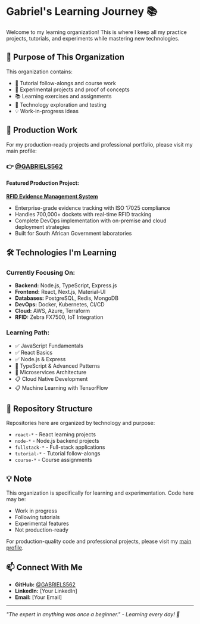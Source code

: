 # Gabriel's Learning Journey 📚

Welcome to my learning organization! This is where I keep all my practice projects, tutorials, and experiments while mastering new technologies.

## 🎯 Purpose of This Organization

This organization contains:
- 📖 Tutorial follow-alongs and course work
- 🧪 Experimental projects and proof of concepts
- 📚 Learning exercises and assignments
- 🔧 Technology exploration and testing
- 💡 Work-in-progress ideas

## 🌟 Production Work

For my production-ready projects and professional portfolio, please visit my main profile:

### 👉 [@GABRIELS562](https://github.com/GABRIELS562)

#### Featured Production Project:
**[RFID Evidence Management System](https://github.com/GABRIELS562/Docket-Tracking-)** 
- Enterprise-grade evidence tracking with ISO 17025 compliance
- Handles 700,000+ dockets with real-time RFID tracking
- Complete DevOps implementation with on-premise and cloud deployment strategies
- Built for South African Government laboratories

## 🛠️ Technologies I'm Learning

### Currently Focusing On:
- **Backend:** Node.js, TypeScript, Express.js
- **Frontend:** React, Next.js, Material-UI  
- **Databases:** PostgreSQL, Redis, MongoDB
- **DevOps:** Docker, Kubernetes, CI/CD
- **Cloud:** AWS, Azure, Terraform
- **RFID:** Zebra FX7500, IoT Integration

### Learning Path:
- ✅ JavaScript Fundamentals
- ✅ React Basics
- ✅ Node.js & Express
- 🔄 TypeScript & Advanced Patterns
- 🔄 Microservices Architecture
- 📋 Cloud Native Development
- 📋 Machine Learning with TensorFlow

## 📂 Repository Structure

Repositories here are organized by technology and purpose:
- `react-*` - React learning projects
- `node-*` - Node.js backend projects
- `fullstack-*` - Full-stack applications
- `tutorial-*` - Tutorial follow-alongs
- `course-*` - Course assignments

## 💡 Note

This organization is specifically for learning and experimentation. Code here may be:
- Work in progress
- Following tutorials
- Experimental features
- Not production-ready

For production-quality code and professional projects, please visit my [main profile](https://github.com/GABRIELS562).

## 📫 Connect With Me

- **GitHub:** [@GABRIELS562](https://github.com/GABRIELS562)
- **LinkedIn:** [Your LinkedIn]
- **Email:** [Your Email]

---

*"The expert in anything was once a beginner." - Learning every day! 🚀*